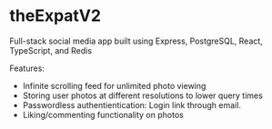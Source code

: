 # theExpatV2

Full-stack social media app built using Express, PostgreSQL, React, TypeScript, and Redis

Features:
- Infinite scrolling feed for unlimited photo viewing
- Storing user photos at different resolutions to lower query times
- Passwordless authentientication: Login link through email.
- Liking/commenting functionality on photos
